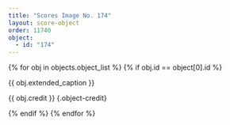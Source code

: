 ```yaml
---
title: "Scores Image No. 174"
layout: score-object
order: 11740
object:
  - id: "174"
---
```


{% for obj in objects.object_list %}
{% if obj.id == object[0].id %}

{{ obj.extended_caption }}

{{ obj.credit }} {.object-credit}

{% endif %}
{% endfor %}

